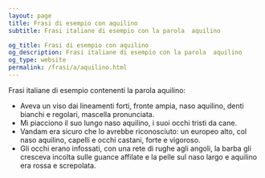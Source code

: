 ```yaml
---
layout: page
title: Frasi di esempio con aquilino 
subtitle: Frasi italiane di esempio con la parola  aquilino

og_title: Frasi di esempio con aquilino 
og_description: Frasi italiane di esempio con la parola  aquilino
og_type: website
permalink: /frasi/a/aquilino.html
---
```


Frasi italiane di esempio contenenti la parola aquilino:


- Aveva un viso dai lineamenti forti, fronte ampia, naso aquilino, denti bianchi e regolari, mascella pronunciata.
- Mi piacciono il suo lungo naso aquilino, i suoi occhi tristi da cane.
- Vandam era sicuro che lo avrebbe riconosciuto: un europeo alto, col naso aquilino, capelli e occhi castani, forte e vigoroso.
- Gli occhi erano infossati, con una rete di rughe agli angoli, la barba gli cresceva incolta sulle guance affilate e la pelle sul naso largo e aquilino era rossa e screpolata.
